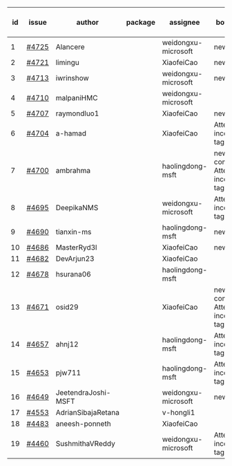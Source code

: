 | id | issue | author | package | assignee | bot advice | created date of issue | target release date | date from target |
| ------ | ------ | ------ | ------ | ------ | ------ | ------ | ------ | :-----: |
| 1 | [#4725](https://github.com/Azure/sdk-release-request/issues/4725) | Alancere |  | weidongxu-microsoft | new issue. | 11-07 | 11-24 |  |
| 2 | [#4721](https://github.com/Azure/sdk-release-request/issues/4721) | limingu |  | XiaofeiCao | new issue. | 11-06 | 11-24 |  |
| 3 | [#4713](https://github.com/Azure/sdk-release-request/issues/4713) | iwrinshow |  | weidongxu-microsoft | new issue. | 11-06 | 11-24 |  |
| 4 | [#4710](https://github.com/Azure/sdk-release-request/issues/4710) | malpaniHMC |  | weidongxu-microsoft |  | 11-03 | 11-24 |  |
| 5 | [#4707](https://github.com/Azure/sdk-release-request/issues/4707) | raymondluo1 |  | XiaofeiCao | new issue. | 11-03 | 11-24 |  |
| 6 | [#4704](https://github.com/Azure/sdk-release-request/issues/4704) | a-hamad |  | XiaofeiCao | Attention to inconsistent tag | 10-31 | 11-24 |  |
| 7 | [#4700](https://github.com/Azure/sdk-release-request/issues/4700) | ambrahma |  | haolingdong-msft | new comment. Attention to inconsistent tag | 10-30 | 11-24 |  |
| 8 | [#4695](https://github.com/Azure/sdk-release-request/issues/4695) | DeepikaNMS |  | weidongxu-microsoft | Attention to inconsistent tag | 10-30 | 11-24 |  |
| 9 | [#4690](https://github.com/Azure/sdk-release-request/issues/4690) | tianxin-ms |  | haolingdong-msft | new issue. | 10-27 | 11-24 |  |
| 10 | [#4686](https://github.com/Azure/sdk-release-request/issues/4686) | MasterRyd3l |  | XiaofeiCao | new issue. | 10-26 | 11-24 |  |
| 11 | [#4682](https://github.com/Azure/sdk-release-request/issues/4682) | DevArjun23 |  | XiaofeiCao |  | 10-24 | 11-24 |  |
| 12 | [#4678](https://github.com/Azure/sdk-release-request/issues/4678) | hsurana06 |  | haolingdong-msft |  | 10-23 | 11-24 |  |
| 13 | [#4671](https://github.com/Azure/sdk-release-request/issues/4671) | osid29 |  | XiaofeiCao | new comment. Attention to inconsistent tag | 10-23 | 11-24 |  |
| 14 | [#4657](https://github.com/Azure/sdk-release-request/issues/4657) | ahnj12 |  | haolingdong-msft | Attention to inconsistent tag | 10-17 | 11-24 |  |
| 15 | [#4653](https://github.com/Azure/sdk-release-request/issues/4653) | pjw711 |  | haolingdong-msft | Attention to inconsistent tag | 10-13 | 11-24 |  |
| 16 | [#4649](https://github.com/Azure/sdk-release-request/issues/4649) | JeetendraJoshi-MSFT |  | weidongxu-microsoft | new issue. | 10-13 | 11-24 |  |
| 17 | [#4553](https://github.com/Azure/sdk-release-request/issues/4553) | AdrianSibajaRetana |  | v-hongli1 |  | 09-22 |  | 0 |
| 18 | [#4483](https://github.com/Azure/sdk-release-request/issues/4483) | aneesh-ponneth |  | XiaofeiCao |  | 08-31 | 09-22 |  |
| 19 | [#4460](https://github.com/Azure/sdk-release-request/issues/4460) | SushmithaVReddy |  | weidongxu-microsoft | Attention to inconsistent tag | 08-23 | 09-22 |  |
